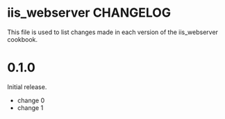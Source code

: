 # iis_webserver CHANGELOG

This file is used to list changes made in each version of the iis_webserver cookbook.

# 0.1.0

Initial release.

- change 0
- change 1

